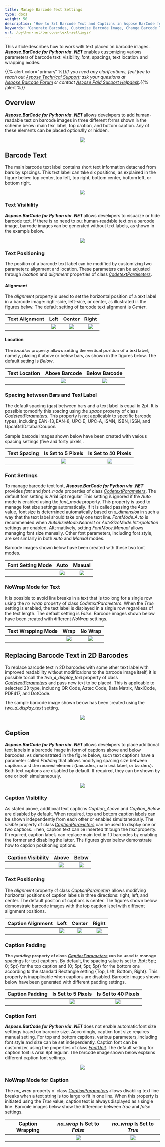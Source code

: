 ```yaml
---
title: Manage Barcode Text Settings
type: docs
weight: 50
description: "How to Set Barcode Text and Captions in Aspose.BarCode for Python"
keywords: "Generate Barcodes, Customize Barcode Image, Change Barcode Text, Barcode Appearance in Aspose.BarCode for Python, Work with Barcode Image in Aspose.BarCode for Python, Set Barcode Text in Aspose.BarCode, Generate Barcode with Caption, Generate Barcodes in Aspose.BarCode"
url: /python-net/barcode-text-settings/
---
```


This article describes how to work with text placed on barcode images. ***Aspose.BarCode for Python via .NET*** enables customizing various parameters of barcode text: visibility, font, spacings, text location, and wrapping modes.

{{% alert color="primary" %}}*If you need any clarifications, feel free to reach out [Aspose Technical Support](/barcode/python-net/technical-support/): ask your questions at [Aspose.Barcode Forum](https://forum.aspose.com/c/barcode/13) or contact [Aspose Paid Support Helpdesk](https://helpdesk.aspose.com/).*{{% /alert %}}

## **Overview**
***Aspose.BarCode for Python via .NET*** allows developers to add human-readable text on barcode images in three different forms shown in the scheme below: main text label, top caption, and bottom caption. Any of these elements can be placed optionally or hidden.
    
<p align="center"><img src="barcode_text_scheme.png"></p>

## **Barcode Text**
The main barcode text label contains short text information detached from bars by spacings. This text label can take six positions, as explained in the figure below: top center, top left, top right, bottom center, bottom left, or bottom right.
  
<p align="center"><img src="codetext_scheme.png"></p>
   
### **Text Visibility**
***Aspose.BarCode for Python via .NET*** allows developers to visualize or hide barcode text. If there is no need to put human-readable text on a barcode image, barcode images can be generated without text labels, as shown in the example below.
  
<p align="center"><img src="codetexthide.png"></p>  

  
### **Text Positioning**
The position of a barcode text label can be modified by customizing two parameters: alignment and location. These parameters can be adjusted through *location* and *alignment* properties of class [*CodetextParameters*](https://reference.aspose.com/barcode/python-net/aspose.barcode.generation/codetextparameters/).
  
#### **Alignment**
  
The *alignment* property is used to set the horizontal position of a text label in a barcode image: right-side, left-side, or center, as illustrated in the figures below. The default setting of barcode text alignment is *Center*. 
  
|Text Alignment|Left|Center|Right|
| :-: | :-: | :-: | :-: |
| |<img src="codetextaligmentleft.png">|<img src="codetextaligmentcenter.png">|<img src="codetextaligmentright.png">|
  

#### **Location**
  
The *location* property allows setting the vertical position of a text label, namely, placing it above or below bars, as shown in the figures below. The default setting is *Below*. 

  
|Text Location|Above Barcode|Below Barcode|
| :-: | :-: | :-: |
| |<img src="codetextlocationabove.png">|<img src="codetextlocationbelow.png">|
  
### **Spacing between Bars and Text Label**
The default spacing (gap) between bars and a text label is equal to 2pt. It is possible to modify this spacing using the *space* property of class [*CodetextParameters*](https://reference.aspose.com/barcode/python-net/aspose.barcode.generation/codetextparameters/). This property is not applicable to specific barcode types, including EAN-13, EAN-8, UPC-E, UPC-A, ISMN, ISBN, ISSN, and UpcaGs1DatabarCoupon.  
  
Sample barcode images shown below have been created with various spacing settings (five and forty pixels).
  
|Text Spacing|Is Set to 5 Pixels|Is Set to 40 Pixels|
| :-: | :-: | :-: |
| |<img src="codetextspace5pixels.png">|<img src="codetextspace40pixels.png">|
  
  
### **Font Settings**
To manage barcode text font, ***Aspose.BarCode for Python via .NET*** provides *font* and *font_mode* properties of class [*CodetextParameters*](https://reference.aspose.com/barcode/python-net/aspose.barcode.generation/codetextparameters/). The default font setting is Arial 5pt regular. This setting is ignored if the *Auto* mode is enabled using the *font_mode* property. This property is used to manage font size settings automatically. If it is called passing the *Auto* value, font size is determined automatically based on *x_dimension* in such a way that the text label should take only one text line. *FontMode.Auto* is recommended when *AutoSizeMode.Nearest* or *AutoSizeMode.Interpolation* settings are enabled. Alternatilvely, setting *FontMode.Manual* allows managing font size manually. Other font parameters, including font style, are set similarly in both *Auto* and *Manual* modes.  
  
Barcode images shown below have been created with these two font modes. 
    
|Font Setting Mode|Auto|Manual|
| :-: | :-: | :-: |
| |<img src="codetextfontmodeauto.png">|<img src="codetextfontmodemanual.png">|
  

### **NoWrap Mode for Text**
It is possible to avoid line breaks in a text that is too long for a single row using the *no_wrap* property of class [*CodetextParameters*](https://reference.aspose.com/barcode/python-net/aspose.barcode.generation/codetextparameters/). When the *True* setting is enabled, the text label is displayed in a single row regardless of the text length. The default setting is *False*. Barcode images shown below have been created with different *NoWrap* settings.

|Text Wrapping Mode|Wrap|No Wrap|
| :-: | :-: | :-: |
| |<img src="codetextlongtextwrap.png">|<img src="codetextlongtextnowrap.png">|
  
  
## **Replacing Barcode Text in 2D Barcodes**
To replace barcode text in 2D barcodes with some other text label with improved readability without modifications to the barcode image itself, it is possible to call the *two_d_display_text* property of class [*CodetextParameters*](https://reference.aspose.com/barcode/python-net/aspose.barcode.generation/codetextparameters/) and pass new text to be placed. This is applicable to selected 2D type, including QR Code, Aztec Code, Data Matrix, MaxiCode, PDF417, and DotCode.  
  
The sample barcode image shown below has been created using the *two_d_display_text* setting.
  
<p align="center"><img src="codetexttwoddisplaytext.png"></p>
  
## **Caption**  
***Aspose.BarCode for Python via .NET*** allows developers to place additional text labels in a barcode image in form of captions above and below barcodes. As demonstrated in the figure below, such text captions have a parameter called *Padding* that allows modifying spacing size between captions and the nearest element (barcodes, main text label, or borders). Both text captions are disabled by default. If required, they can be shown by one or both simultaneously.
     
<p align="center"><img src="caption_scheme.png"></p>

### **Caption Visibility**

As stated above, additional text captions *Caption_Above* and *Caption_Below* are disabled by default. When required, top and bottom caption labels can be shown independently from each other or enabled simultaneously. The *visible* property of class [*CaptionParameters*](https://reference.aspose.com/barcode/python-net-aspose.barcode.generation/captionparameters/) can be used to display one or two captions. Then, caption text can be inserted through the *text* property. If required, caption labels can replace main text in 1D barcodes by enabling the former and disabling the latter. The figures given below demonstrate how to caption positioning options.
  
|Caption Visibility|Above|Below|
| :-: | :-: | :-: |
| |<img src="captionvisibleabove.png">|<img src="captionvisiblebelow.png">|

### **Text Positioning**
The *alignment* property of class [*CaptionParameters*](https://reference.aspose.com/barcode/python-net/aspose.barcode.generation/captionparameters/) allows modifying horizontal positions of caption labels in three directions: right, left, and center. The default position of captions is center. The figures shown below demonstrate barcode images with the top caption label with different alignment positions.
  
|Caption Alignment|Left|Center|Right|
| :-: | :-: | :-: | :-: |
| |<img src="captionalignmentleft.png">|<img src="captionalignmentcenter.png">|<img src="captionalignmentright.png">|
  
   
### **Caption Padding**
The *padding* property of class [*CaptionParameters*](https://reference.aspose.com/barcode/python-net/aspose.barcode.generation/captionparameters/) can be used to manage spacings for text captions. By default, the spacing value is set to {5pt; 5pt; 0; 5pt} for the top caption and {0; 5pt; 5pt; 5pt} for the bottom one according to the standard Rectangle setting {Top, Left, Bottom, Right}. This property is inapplicable when captions are disabled. Barcode images shown below have been generated with different padding settings.
  
|Caption Padding|Is Set to 5 Pixels|Is Set to 40 Pixels|
| :-: | :-: | :-: |
| |<img src="captionpadding5pixels.png">|<img src="captionpadding40pixels.png">|
  

### **Caption Font**
***Aspose.BarCode for Python via .NET*** does not enable automatic font size settings based on barcode size. Accordingly, caption font size requires manual setting. For top and bottom captions, various parameters, including font style and size can be set independently. Caption font can be customized using the properties of class [*FontUnit*](https://reference.aspose.com/barcode/python-net/aspose.barcode.generation/fontunit/). The default setting for caption font is Arial 8pt regular. 
The barcode image shown below explains different caption font settings.
   
<p align="center"><img src="captionfont.png"></p>
  

### **NoWrap Mode for Caption**
The *no_wrap* property of class [*CaptionParameters*](https://reference.aspose.com/barcode/python-net/aspose.barcode.generation/captionparameters/) allows disabling text line breaks when a text string is too large to fit in one line. When this property is initiated using the *True* value, caption text is always displayed as a single line. Barcode images below show the difference between *true* and *false* settings.
  
|Caption Wrapping|*no_wrap* Is Set to *False*|*no_wrap* Is Set to *True*|
| :-: | :-: | :-: |
| |<img src="captiontextwrap.png">|<img src="captiontextnowrap.png">|
  
